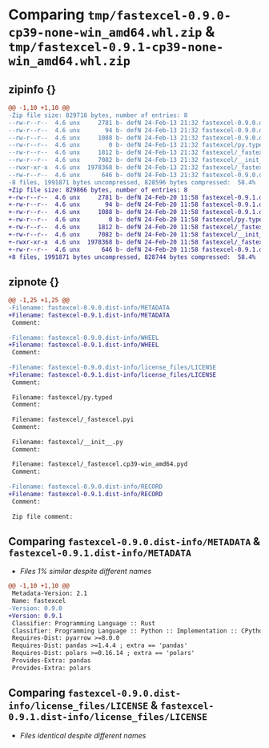 # Comparing `tmp/fastexcel-0.9.0-cp39-none-win_amd64.whl.zip` & `tmp/fastexcel-0.9.1-cp39-none-win_amd64.whl.zip`

## zipinfo {}

```diff
@@ -1,10 +1,10 @@
-Zip file size: 829718 bytes, number of entries: 8
--rw-r--r--  4.6 unx     2781 b- defN 24-Feb-13 21:32 fastexcel-0.9.0.dist-info/METADATA
--rw-r--r--  4.6 unx       94 b- defN 24-Feb-13 21:32 fastexcel-0.9.0.dist-info/WHEEL
--rw-r--r--  4.6 unx     1088 b- defN 24-Feb-13 21:32 fastexcel-0.9.0.dist-info/license_files/LICENSE
--rw-r--r--  4.6 unx        0 b- defN 24-Feb-13 21:32 fastexcel/py.typed
--rw-r--r--  4.6 unx     1812 b- defN 24-Feb-13 21:32 fastexcel/_fastexcel.pyi
--rw-r--r--  4.6 unx     7082 b- defN 24-Feb-13 21:32 fastexcel/__init__.py
--rwxr-xr-x  4.6 unx  1978368 b- defN 24-Feb-13 21:32 fastexcel/_fastexcel.cp39-win_amd64.pyd
--rw-r--r--  4.6 unx      646 b- defN 24-Feb-13 21:32 fastexcel-0.9.0.dist-info/RECORD
-8 files, 1991871 bytes uncompressed, 828596 bytes compressed:  58.4%
+Zip file size: 829866 bytes, number of entries: 8
+-rw-r--r--  4.6 unx     2781 b- defN 24-Feb-20 11:58 fastexcel-0.9.1.dist-info/METADATA
+-rw-r--r--  4.6 unx       94 b- defN 24-Feb-20 11:58 fastexcel-0.9.1.dist-info/WHEEL
+-rw-r--r--  4.6 unx     1088 b- defN 24-Feb-20 11:58 fastexcel-0.9.1.dist-info/license_files/LICENSE
+-rw-r--r--  4.6 unx        0 b- defN 24-Feb-20 11:58 fastexcel/py.typed
+-rw-r--r--  4.6 unx     1812 b- defN 24-Feb-20 11:58 fastexcel/_fastexcel.pyi
+-rw-r--r--  4.6 unx     7082 b- defN 24-Feb-20 11:58 fastexcel/__init__.py
+-rwxr-xr-x  4.6 unx  1978368 b- defN 24-Feb-20 11:58 fastexcel/_fastexcel.cp39-win_amd64.pyd
+-rw-r--r--  4.6 unx      646 b- defN 24-Feb-20 11:58 fastexcel-0.9.1.dist-info/RECORD
+8 files, 1991871 bytes uncompressed, 828744 bytes compressed:  58.4%
```

## zipnote {}

```diff
@@ -1,25 +1,25 @@
-Filename: fastexcel-0.9.0.dist-info/METADATA
+Filename: fastexcel-0.9.1.dist-info/METADATA
 Comment: 
 
-Filename: fastexcel-0.9.0.dist-info/WHEEL
+Filename: fastexcel-0.9.1.dist-info/WHEEL
 Comment: 
 
-Filename: fastexcel-0.9.0.dist-info/license_files/LICENSE
+Filename: fastexcel-0.9.1.dist-info/license_files/LICENSE
 Comment: 
 
 Filename: fastexcel/py.typed
 Comment: 
 
 Filename: fastexcel/_fastexcel.pyi
 Comment: 
 
 Filename: fastexcel/__init__.py
 Comment: 
 
 Filename: fastexcel/_fastexcel.cp39-win_amd64.pyd
 Comment: 
 
-Filename: fastexcel-0.9.0.dist-info/RECORD
+Filename: fastexcel-0.9.1.dist-info/RECORD
 Comment: 
 
 Zip file comment:
```

## Comparing `fastexcel-0.9.0.dist-info/METADATA` & `fastexcel-0.9.1.dist-info/METADATA`

 * *Files 1% similar despite different names*

```diff
@@ -1,10 +1,10 @@
 Metadata-Version: 2.1
 Name: fastexcel
-Version: 0.9.0
+Version: 0.9.1
 Classifier: Programming Language :: Rust
 Classifier: Programming Language :: Python :: Implementation :: CPython
 Requires-Dist: pyarrow >=8.0.0
 Requires-Dist: pandas >=1.4.4 ; extra == 'pandas'
 Requires-Dist: polars >=0.16.14 ; extra == 'polars'
 Provides-Extra: pandas
 Provides-Extra: polars
```

## Comparing `fastexcel-0.9.0.dist-info/license_files/LICENSE` & `fastexcel-0.9.1.dist-info/license_files/LICENSE`

 * *Files identical despite different names*

